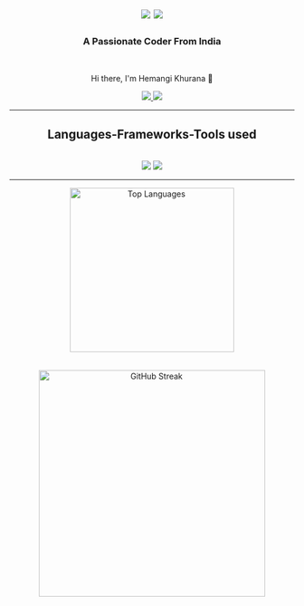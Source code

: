 

<h1 align="center">
  <img src="https://readme-typing-svg.herokuapp.com/?font=Righteous&size=35&center=true&vCenter=true&width=500&height=70&duration=4000&lines=Hi+There!" />
  <img src="https://readme-typing-svg.herokuapp.com/?font=Righteous&size=35&center=true&vCenter=true&width=500&height=70&duration=3000&lines=I'm+Hemangi+Khurana!" />
</h1>

<h3 align="center">A Passionate Coder From India</h3>
<br/>

<div align="center">
  <p> Hi there, I'm Hemangi Khurana 👋 </p> 
</div>
 
<div align="center"> 
  <a href="mailto:khuranahemangi@gmail.com">
    <img src="https://img.shields.io/badge/Gmail-333333?style=for-the-badge&logo=gmail&logoColor=red" />
  </a>
  <a href="https://www.linkedin.com/in/hemangi-khurana?utm_source=share&utm_campaign=share_via&utm_content=profile&utm_medium=android_app">
    <img src="https://img.shields.io/badge/LinkedIn-0077B5?style=for-the-badge&logo=linkedin&logoColor=white" target="_blank" />
  </a>
</div>

 <hr/>
 
<h2 align="center">Languages-Frameworks-Tools used</h2>
<br/>
<div align="center">
    <img src="https://skillicons.dev/icons?i=html,css,javascript,python,nodejs,Power BI" />
    <img src="https://skillicons.dev/icons?i=mysql,github,vscode" /><br>
</div>
<hr/>

<div align="center" style="display: flex; justify-content: space-evenly; gap: 2rem; flex-wrap: wrap;">
    <img src="https://github-readme-stats.vercel.app/api/top-langs/?username=gauravchauhan25&layout=compact&theme=tokyonight" alt="Top Languages" width="290" />
    <img src="https://github-readme-streak-stats.herokuapp.com?user=gauravchauhan25&theme=radical" alt="GitHub Streak" width="400"/>
</div>
